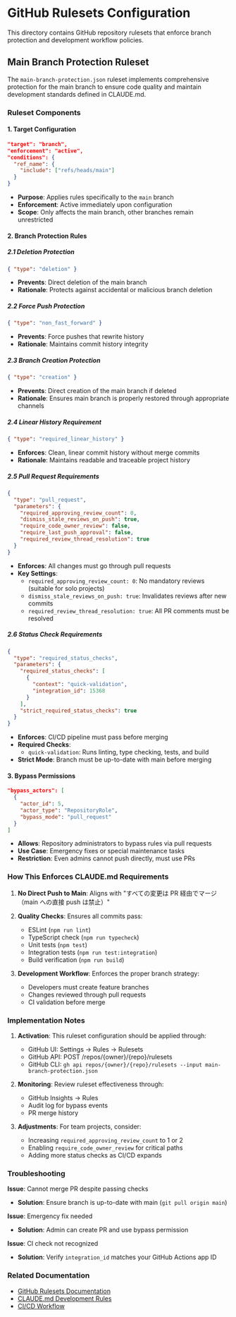 # GitHub Rulesets Configuration

This directory contains GitHub repository rulesets that enforce branch protection and development workflow policies.

## Main Branch Protection Ruleset

The `main-branch-protection.json` ruleset implements comprehensive protection for the main branch to ensure code quality and maintain development standards defined in CLAUDE.md.

### Ruleset Components

#### 1. Target Configuration
```json
"target": "branch",
"enforcement": "active",
"conditions": {
  "ref_name": {
    "include": ["refs/heads/main"]
  }
}
```
- **Purpose**: Applies rules specifically to the `main` branch
- **Enforcement**: Active immediately upon configuration
- **Scope**: Only affects the main branch, other branches remain unrestricted

#### 2. Branch Protection Rules

##### 2.1 Deletion Protection
```json
{ "type": "deletion" }
```
- **Prevents**: Direct deletion of the main branch
- **Rationale**: Protects against accidental or malicious branch deletion

##### 2.2 Force Push Protection
```json
{ "type": "non_fast_forward" }
```
- **Prevents**: Force pushes that rewrite history
- **Rationale**: Maintains commit history integrity

##### 2.3 Branch Creation Protection
```json
{ "type": "creation" }
```
- **Prevents**: Direct creation of the main branch if deleted
- **Rationale**: Ensures main branch is properly restored through appropriate channels

##### 2.4 Linear History Requirement
```json
{ "type": "required_linear_history" }
```
- **Enforces**: Clean, linear commit history without merge commits
- **Rationale**: Maintains readable and traceable project history

##### 2.5 Pull Request Requirements
```json
{
  "type": "pull_request",
  "parameters": {
    "required_approving_review_count": 0,
    "dismiss_stale_reviews_on_push": true,
    "require_code_owner_review": false,
    "require_last_push_approval": false,
    "required_review_thread_resolution": true
  }
}
```
- **Enforces**: All changes must go through pull requests
- **Key Settings**:
  - `required_approving_review_count: 0`: No mandatory reviews (suitable for solo projects)
  - `dismiss_stale_reviews_on_push: true`: Invalidates reviews after new commits
  - `required_review_thread_resolution: true`: All PR comments must be resolved

##### 2.6 Status Check Requirements
```json
{
  "type": "required_status_checks",
  "parameters": {
    "required_status_checks": [
      {
        "context": "quick-validation",
        "integration_id": 15368
      }
    ],
    "strict_required_status_checks": true
  }
}
```
- **Enforces**: CI/CD pipeline must pass before merging
- **Required Checks**:
  - `quick-validation`: Runs linting, type checking, tests, and build
- **Strict Mode**: Branch must be up-to-date with main before merging

#### 3. Bypass Permissions
```json
"bypass_actors": [
  {
    "actor_id": 5,
    "actor_type": "RepositoryRole",
    "bypass_mode": "pull_request"
  }
]
```
- **Allows**: Repository administrators to bypass rules via pull requests
- **Use Case**: Emergency fixes or special maintenance tasks
- **Restriction**: Even admins cannot push directly, must use PRs

### How This Enforces CLAUDE.md Requirements

1. **No Direct Push to Main**: Aligns with "すべての変更は PR 経由でマージ（main への直接 push は禁止）"
2. **Quality Checks**: Ensures all commits pass:
   - ESLint (`npm run lint`)
   - TypeScript check (`npm run typecheck`)
   - Unit tests (`npm test`)
   - Integration tests (`npm run test:integration`)
   - Build verification (`npm run build`)

3. **Development Workflow**: Enforces the proper branch strategy:
   - Developers must create feature branches
   - Changes reviewed through pull requests
   - CI validation before merge

### Implementation Notes

1. **Activation**: This ruleset configuration should be applied through:
   - GitHub UI: Settings → Rules → Rulesets
   - GitHub API: POST /repos/{owner}/{repo}/rulesets
   - GitHub CLI: `gh api repos/{owner}/{repo}/rulesets --input main-branch-protection.json`

2. **Monitoring**: Review ruleset effectiveness through:
   - GitHub Insights → Rules
   - Audit log for bypass events
   - PR merge history

3. **Adjustments**: For team projects, consider:
   - Increasing `required_approving_review_count` to 1 or 2
   - Enabling `require_code_owner_review` for critical paths
   - Adding more status checks as CI/CD expands

### Troubleshooting

**Issue**: Cannot merge PR despite passing checks
- **Solution**: Ensure branch is up-to-date with main (`git pull origin main`)

**Issue**: Emergency fix needed
- **Solution**: Admin can create PR and use bypass permission

**Issue**: CI check not recognized
- **Solution**: Verify `integration_id` matches your GitHub Actions app ID

### Related Documentation
- [GitHub Rulesets Documentation](https://docs.github.com/en/repositories/configuring-branches-and-merges-in-your-repository/managing-rulesets)
- [CLAUDE.md Development Rules](../../CLAUDE.md)
- [CI/CD Workflow](.github/workflows/pr-validation.yml)